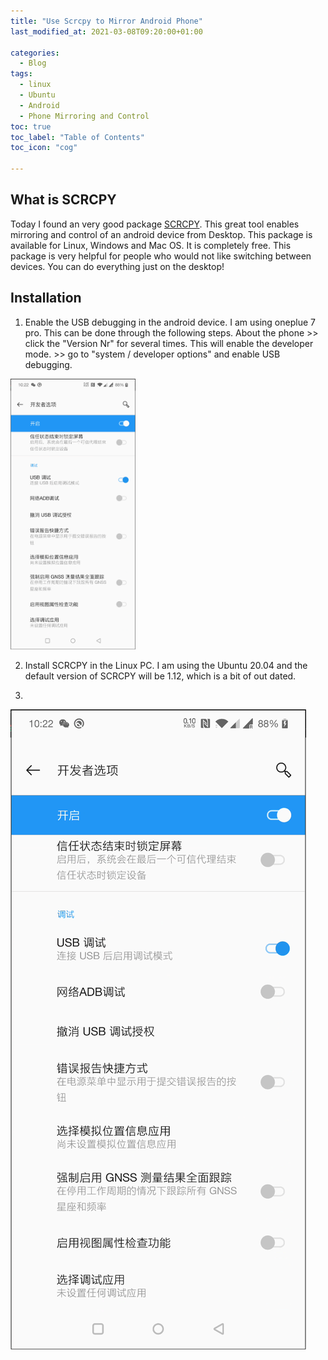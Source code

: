 ```yaml
---
title: "Use Scrcpy to Mirror Android Phone"
last_modified_at: 2021-03-08T09:20:00+01:00

categories:
  - Blog
tags:
  - linux
  - Ubuntu
  - Android
  - Phone Mirroring and Control
toc: true
toc_label: "Table of Contents"
toc_icon: "cog"

---
```


## What is SCRCPY
Today I found an very good package [SCRCPY](https://github.com/Genymobile/scrcpy). This great tool enables mirroring and control of an android device from Desktop. This package is available for Linux, Windows and Mac OS. It is completely free. This package is very helpful for people who would not like switching between devices. You can do everything just on the desktop! 

## Installation
1. Enable the USB debugging in the android device. I am using oneplue 7 pro. This can be done through the following steps.  About the phone >> click the "Version Nr" for several times. This will enable the developer mode. >> go to "system / developer options" and enable USB debugging. <br>

<img src="/assets/images/usb_debug.png" alt="usb_debug" width="200"/>

2. Install SCRCPY in the Linux PC. I am using the Ubuntu 20.04 and the default version of SCRCPY will be 1.12, which is a bit of out dated. 

3. 

![usb_debug](/assets/images/usb_debug.png)